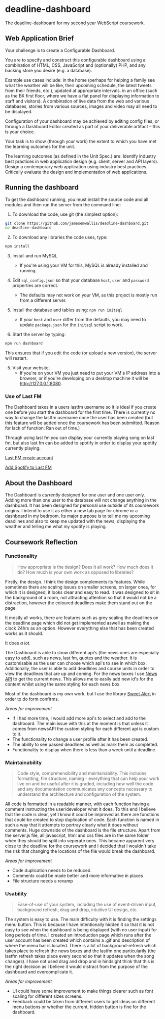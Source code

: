 # deadline-dashboard


The deadline-dashboard for my second year WebScript coursework.

## Web Application Brief


Your challenge is to create a Configurable Dashboard.

You are to specify and construct this configurable dashboard using a combination of HTML, CSS, JavaScript and (optionally) PHP, and any backing store you desire (e.g. a database).

Example use cases include:
in the home (perhaps for helping a family see what the weather will be like, their upcoming schedule, the latest tweets from their friends, etc.), updated at appropriate intervals.
in an office (such as the BK first floor, where we have a flat panel for displaying information to staff and visitors).  A combination of live data from the web and various databases, stories from various sources, images and video may all need to be displayed.

Configuration of your dashboard may be achieved by editing config files, or through a Dashboard Editor created as part of your deliverable artifact – this is your choice.

Your task is to show (through your work) the extent to which you have met the learning outcomes for the unit.

The learning outcomes (as defined in the Unit Spec.) are:
Identify industry best practices in web application design (e.g. client, server and API layers).
Design a contemporary web application using industry best practices.
Critically evaluate the design and implementation of web applications.




## Running the dashboard


To get the dashboard running, you must install the source code and all modules and then run the server from the command line:

1. To download the code, use git (the simplest option):

  ```bash
  git clone https://github.com/jamesemwallis/deadline-dashboard.git
  cd deadline-dashboard
  ```

2. To download any libraries the code uses, type:

  ```bash
  npm install
  ```

3. Install and run MySQL.
    * If you're using your VM for this, MySQL is already installed and running.

4. Edit `sql_config.json` so that your database `host`, `user` and `password` properties are correct.
    * The defaults may not work on your VM, as this project is mostly run from a different server.

5. Install the database and tables using: `npm run initsql`
    * If your `host` and `user` differ from the defaults, you may need to update `package.json` for the `initsql` script to work.

6. Start the server by typing:

  ```bash
  npm run dashboard
  ```

  This ensures that if you edit the code (or upload a new version), the server will restart.

5. Visit your website.
    * If you're on your VM you just need to put your VM's IP address into a browser, or if you're developing on a desktop machine it will be http://127.0.0.1:8080.

### Use of Last FM


The Dashboard takes in a users lastfm username so it is ideal if you create one before you start the dashboard for the first time.
There is currently no way to change the lastfm username once the user has been created (but this feature will be added once the coursework has been submitted. Reason for lack of function: Ran out of time.)

Through using last fm you can display your currently playing song on last fm, but also last fm can be added to spotify in order to display your spotify currently playing.

[Last FM create account](https://www.last.fm/join)

[Add Spotify to Last FM](https://support.spotify.com/us/using_spotify/playlists/scrobble-to-last-fm/)

## About the Dashboard


The Dashboard is _currently_ designed for one user and one user only. Adding more than one user to the database will not change anything in the dashboard.
It has been designed for personal use outside of its coursework origins. I intend to use it as either a new tab page for chrome or a dashboard in my bedroom.
Its major purpose is to tell me my upcoming deadlines and also to keep me updated with the news, displaying the weather and telling me what my spotify is playing.

## Coursework Reflection

### Functionality

> How appropriate is the design?  Does it all work?  How much does it do?  How much is your own work as opposed to libraries?

Firstly, the design. I think the design complements its features. While sometimes there are scaling issues on smaller screens, on larger ones, for which it is designed, it looks clear and easy to read. It was designed to sit in the background of a room, not attracting attention so that it would not be a distraction, however the coloured deadlines make them stand out on the page.

It mostly all works, there are features such as grey scaling the deadlines on the deadline page which did not get implemented aswell as making the clock 24hrs as an option. However everything else that has been created works as it should.

It does _a lot_.

The Dashboard is able to show different api's (the news ones are especially easy to add), such as news, last fm, quotes and the weather.
It is customisable as the user can choose which api's to see in which box.
Additionally, the user is able to add deadlines and course units in order to view the deadlines that are up and coming.
For the news boxes I use [News API](https://newsapi.org/) to get the current news. This allows me to easily add new id's for the content whilst using the same styling for each news box.

Most of the dashboard is my own work, but I use the library [Sweet Alert](http://t4t5.github.io/sweetalert/) in order to do form confirms.

_Areas for improvement_

* If I had more time, I would add more api's to select and add to the dashboard. The main issue with this at the moment is that unless it comes from newsAPI the custom styling for each different api is custom to it.
* The functionality to change a user profile after it has been created.
* The ability to see passed deadlines as well as mark them as completed.
* Functionality to display when there is less than a week until a deadline.

### Maintainability

> Code style, comprehensibility and maintainability. This includes formatting, file structure, naming - everything that can help your work live on and be useful after it is graded, including how well the code and any documentation communicates any concepts necessary to understand the architecture and configuration of the system.

All code is formatted in a readable manner, with each function having a comment instructing the user/developer what it does.
To this end I believe that the code is clear, yet I know it could be improved as there are functions that could be created to stop duplication of code.
Each function is named in such a way that it attempts to portray clearly what it does without comments.
Huge downside of the dashboard is the file structure. Apart from the server.js file, all javascript, html and css files are in the same folder when they should be split into seperate ones. This became apparent very close to the deadline for the coursework and I decided that I wouldn't take the risk that changing the locations of the file would break the dashboard.

_Areas for improvement_

* Code duplication needs to be reduced.
* Comments could be made better and more informative in places
* File structure needs a revamp

### Usability

> Ease-of-use of your system, including the use of event-driven input, background refresh, drag and drop, intuitive UI design, etc.

The system is easy to use. The main difficulty with it is finding the settings menu button. This is because I have intentionally hidden it so that it is not easy to see when the dashboard is being displayed (with no user input) for long periods of time.
I created an introduction page which runs after the user account has been created which contains a .gif and description of where the menu bar is located.
There is a lot of background-refresh which takes place to refresh the news boxes and the lastfm one particularily (the lastfm refresh takes place every second so that it updates when the song changes).
I have not used drag and drop and in hindsight think that this is the right decision as I believe it would distract from the purpose of the dashboard and overcomplicate it.

_Areas for improvement_

* UI could have some improvement to make things clearer such as font scaling for different sizes screens.
* Feedback could be taken from different users to get ideas on different menu buttons or whether the current, hidden button is fine for the dashboard.
